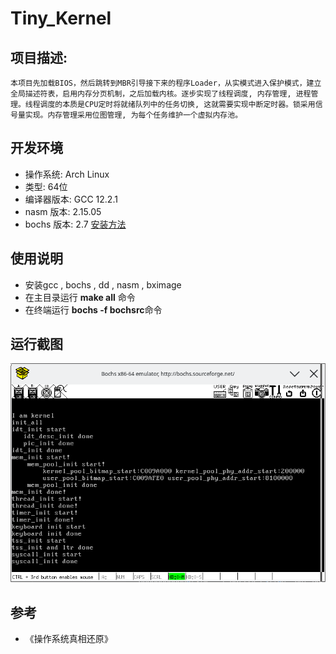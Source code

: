 # Tiny_Kernel

## 项目描述:
    本项目先加载BIOS，然后跳转到MBR引导接下来的程序Loader，从实模式进入保护模式，建立全局描述符表，启用内存分页机制，之后加载内核。逐步实现了线程调度, 内存管理, 进程管理。线程调度的本质是CPU定时将就绪队列中的任务切换, 这就需要实现中断定时器。锁采⽤信号量实现。内存管理采⽤位图管理, 为每个任务维护⼀个虚拟内存池。

## 开发环境
* 操作系统: Arch Linux 
* 类型: 64位
* 编译器版本: GCC 12.2.1
* nasm 版本: 2.15.05
* bochs 版本: 2.7   [安装方法](https://blog.csdn.net/weixin_51259834/article/details/128336021?spm=1001.2014.3001.5502)<br /> 

## 使用说明
* 安装gcc , bochs , dd , nasm , bximage
* 在主目录运行 **make all** 命令
* 在终端运行 **bochs -f bochsrc**命令

## 运行截图
![image](https://github.com/huangdaxing3/Tiny_Kernel/blob/master/%E8%BF%90%E8%A1%8C.png)

## 参考
* 《操作系统真相还原》